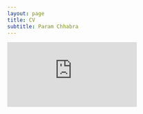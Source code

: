 ```yaml
---
layout: page
title: CV
subtitle: Param Chhabra
---
```


<embed src="https://drive.google.com/file/d/1Fu2OzbBZbp10vbxTjxKYcSF-b2y0LDkd/view?usp=sharing" type="application/pdf" />

<a href="/img/Param_Chhabra_CV.pdf" class="image fit"><img src="images/marr_pic.jpg" alt=""></a>
